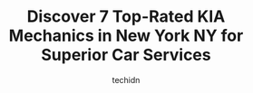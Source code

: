---
layout: ampstory
image: https://images.unsplash.com/photo-1618157176697-1bdb104f2896?ixlib=rb-4.0.3&ixid=MnwxMjA3fDB8MHxwaG90by1wYWdlfHx8fGVufDB8fHx8&auto=format&fit=crop&w=640&h=853&q=80
author: techidn
featured: false
description: Trust your vehicles maintenance and repairs to the 7 best KIA Mechanic in New York NY, USA. With their extensive experience, cutting-edge technology, and commitment to customer satisfaction
title: Discover 7 Top-Rated KIA Mechanics in New York NY for Superior Car Services
cover:
   title: Discover 7 Top-Rated KIA Mechanics in New York NY for Superior Car Services
   subtitle: Rickpate
   background: https://images.unsplash.com/photo-1618157176697-1bdb104f2896?ixlib=rb-4.0.3&ixid=MnwxMjA3fDB8MHxwaG90by1wYWdlfHx8fGVufDB8fHx8&auto=format&fit=crop&w=640&h=853&q=80

pages: 
 - layout: thirds
   top: <h1>#1 Island Kia</h1>
   bottom: "<p>Had such a simple and great experience at Island Kia. Mike and Maria helped me make trading in my car and leaving with my new Kia such a pleasant experience. They were bo</p>"
   background: https://www.knot35.com/toplist/wp-content/uploads/2023/06/best-kia-mechanic-1-in-new-york-ny-1685839786.jpeg
   backgroundblur: true
 - layout: thirds
   top: <h1>#2 Jersey City Kia</h1>
   bottom: "<p>36 Water St, Jersey City, NJ 07305, United States</p>"
   background: https://www.knot35.com/toplist/wp-content/uploads/2023/06/best-kia-mechanic-2-in-new-york-ny-1685839787.jpeg
   cta:
      link: https://www.knot35.com/toplist/discover-7-top-rated-kia-mechanics-in-new-york-ny-for-superior-car-services/
      text: Discover 7 Top-Rated KIA Mechanics in New York NY for Superior Car Services
 - layout: thirds
   top: <h1>#3 Northstar Kia</h1>
   bottom: "<p>46-05 Northern Blvd, Queens, NY 11101, United States</p>"
   background: https://www.knot35.com/toplist/wp-content/uploads/2023/06/best-kia-mechanic-3-in-new-york-ny-1685839788.jpeg
   cta:
      link: https://www.knot35.com/toplist/discover-7-top-rated-kia-mechanics-in-new-york-ny-for-superior-car-services/
      text: Discover 7 Top-Rated KIA Mechanics in New York NY for Superior Car Services
 - layout: thirds
   top: <h1>#4 Bronx Kia</h1>
   bottom: "<p>3505 Conner St, Bronx, NY 10475, United States</p>"
   background: https://images.unsplash.com/photo-1547366785-564103df7e13?ixlib=rb-4.0.3&ixid=MnwxMjA3fDB8MHxwaG90by1wYWdlfHx8fGVufDB8fHx8&auto=format&fit=crop&w=640&h=853&q=80
   cta:
      link: https://www.knot35.com/toplist/discover-7-top-rated-kia-mechanics-in-new-york-ny-for-superior-car-services/
      text: Discover 7 Top-Rated KIA Mechanics in New York NY for Superior Car Services
 - layout: thirds
   top: <h1>#5 Plaza KIA</h1>
   bottom: "<p>2746 Nostrand Ave., Brooklyn, NY 11210, United States</p>"
   background: https://images.unsplash.com/photo-1536745287225-21d689278fd1?ixlib=rb-4.0.3&ixid=MnwxMjA3fDB8MHxwaG90by1wYWdlfHx8fGVufDB8fHx8&auto=format&fit=crop&w=640&h=853&q=80
   cta:
      link: https://www.knot35.com/toplist/discover-7-top-rated-kia-mechanics-in-new-york-ny-for-superior-car-services/
      text: Discover 7 Top-Rated KIA Mechanics in New York NY for Superior Car Services
 - layout: thirds
   top: <h1>#6 John Starks Kia</h1>
   bottom: "<p>139-03 Queens Blvd, Queens, NY 11435, United States</p>"
   background: https://images.unsplash.com/photo-1552083974-186346191183?ixlib=rb-4.0.3&ixid=MnwxMjA3fDB8MHxwaG90by1wYWdlfHx8fGVufDB8fHx8&auto=format&fit=crop&w=640&h=853&q=80
   cta:
      link: https://www.knot35.com/toplist/discover-7-top-rated-kia-mechanics-in-new-york-ny-for-superior-car-services/
      text: Discover 7 Top-Rated KIA Mechanics in New York NY for Superior Car Services
 - layout: thirds
   top: <h1>#7 ENY AUTO CENTER</h1>
   bottom: "<p>546 E New York Ave, Brooklyn, NY 11225, United States</p>"
   background: https://images.unsplash.com/photo-1614648718611-0635f29016cb?ixlib=rb-4.0.3&ixid=MnwxMjA3fDB8MHxwaG90by1wYWdlfHx8fGVufDB8fHx8&auto=format&fit=crop&w=640&h=853&q=80
   cta:
      link: https://www.knot35.com/toplist/discover-7-top-rated-kia-mechanics-in-new-york-ny-for-superior-car-services/
      text: Discover 7 Top-Rated KIA Mechanics in New York NY for Superior Car Services
 - layout: thirds
   middle: Continue reading...
   background: https://images.unsplash.com/photo-1515405295579-ba7b45403062?ixlib=rb-4.0.3&ixid=MnwxMjA3fDB8MHxwaG90by1wYWdlfHx8fGVufDB8fHx8&auto=format&fit=crop&w=640&h=853&q=80
   cta:
      link: https://www.knot35.com/toplist/discover-7-top-rated-kia-mechanics-in-new-york-ny-for-superior-car-services/
      text: Discover 7 Top-Rated KIA Mechanics in New York NY for Superior Car Services
      
---